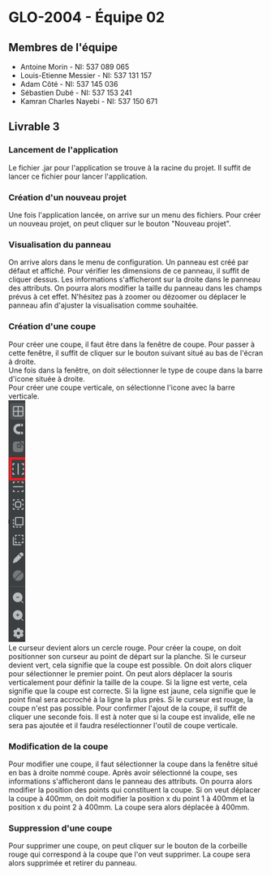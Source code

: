 # GLO-2004 - Équipe 02
## Membres de l'équipe
- Antoine Morin - NI: 537 089 065
- Louis-Etienne Messier - NI: 537 131 157
- Adam Côté - NI: 537 145 036
- Sébastien Dubé - NI: 537 153 241
- Kamran Charles Nayebi - NI: 537 150 671


## Livrable 3
### Lancement de l'application
Le fichier .jar pour l'application se trouve à la racine du projet. Il suffit
de lancer ce fichier pour lancer l'application.

### Création d'un nouveau projet
Une fois l'application lancée, on arrive sur un menu des fichiers. Pour créer un nouveau
projet, on peut cliquer sur le bouton "Nouveau projet". <br>

### Visualisation du panneau
On arrive alors dans le menu de configuration. Un panneau est créé par défaut et affiché. Pour
vérifier les dimensions de ce panneau, il suffit de cliquer dessus. Les informations s'afficheront sur la
droite dans le panneau des attributs. On pourra alors modifier la taille du panneau dans les champs prévus
à cet effet. N'hésitez pas à zoomer ou dézoomer ou déplacer le panneau afin d'ajuster la visualisation comme souhaitée.

### Création d'une coupe
Pour créer une coupe, il faut être dans la fenêtre de coupe. Pour passer à cette fenêtre, il suffit de cliquer sur le bouton
suivant situé au bas de l'écran à droite. <br>
Une fois dans la fenêtre, on doit sélectionner le type de coupe dans la barre d'icone située à droite. <br>
Pour créer une coupe verticale, on sélectionne l'icone avec la barre verticale. <br>
![img.png](icone_coupe_verticale.png)
<br>
Le curseur devient alors un cercle rouge. Pour créer la coupe, on doit positionner son curseur au point de départ sur la planche.
Si le curseur devient vert, cela signifie que la coupe est possible. On doit alors cliquer pour sélectionner le premier point.
On peut alors déplacer la souris verticalement pour définir la taille de la coupe. Si la ligne est verte, cela signifie que la coupe
est correcte. Si la ligne est jaune, cela signifie que le point final sera accroché à la ligne la plus près. Si le curseur
est rouge, la coupe n'est pas possible.
Pour confirmer l'ajout de la coupe, il suffit de cliquer une seconde fois. Il est à noter que si la coupe est invalide, elle ne sera pas ajoutée et il faudra resélectionner l'outil de coupe verticale.

### Modification de la coupe
Pour modifier une coupe, il faut sélectionner la coupe dans la fenêtre situé en bas à droite nommé coupe. Après avoir sélectionné la coupe,
ses informations s'afficheront dans le panneau des attributs. On pourra alors modifier la position des points qui constituent la coupe.
Si on veut déplacer la coupe à 400mm, on doit modifier la position x du point 1 à 400mm et la position x du point 2 à 400mm.
La coupe sera alors déplacée à 400mm.

### Suppression d'une coupe
Pour supprimer une coupe, on peut cliquer sur le bouton de la corbeille rouge qui correspond à la coupe que l'on veut
supprimer. La coupe sera alors supprimée et retirer du panneau.